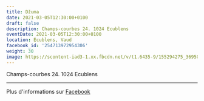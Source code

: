 ```yaml
---
title: Džuma
date: 2021-03-05T12:30:00+0100
draft: false
description: Champs-courbes 24. 1024 Ecublens
eventDate: 2021-03-05T12:30:00+0100
location: Écublens, Vaud
facebook_id: '254713972954306'
weight: 30
image: https://scontent-iad3-1.xx.fbcdn.net/v/t1.6435-9/155294275_3695079563921169_4909597834044538694_n.jpg?_nc_cat=101&ccb=1-7&_nc_sid=9e60e4&_nc_ohc=-X1DmutKjwgQ7kNvwHA34U1&_nc_oc=AdkSXCDBawJ1WgterkR_SPLMzJc2vFlyJiNeAhD8uKG1nBEjfoIM5SRBv4Ne6R4CFxA&_nc_zt=23&_nc_ht=scontent-iad3-1.xx&edm=ABTKTjYEAAAA&_nc_gid=zaLqXHAA4t2xXcsKx-gBDg&oh=00_AfV17CZ8hom-z0tz36yz_iZANmXHpyQYP7Vyie_vn-5Pmg&oe=68BE2EDB
---
```


Champs-courbes 24. 1024 Ecublens

---

Plus d'informations sur [Facebook](https://facebook.com/events/254713972954306)